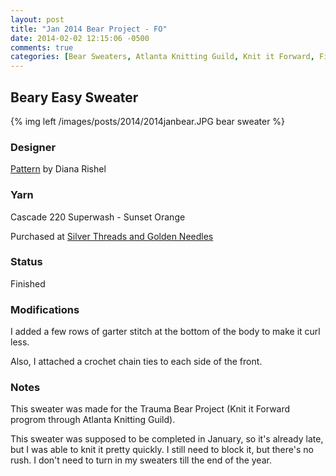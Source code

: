 ```yaml
---
layout: post
title: "Jan 2014 Bear Project - FO"
date: 2014-02-02 12:15:06 -0500
comments: true
categories: [Bear Sweaters, Atlanta Knitting Guild, Knit it Forward, Finished Objects]
---
```


## Beary Easy Sweater

{% img left /images/posts/2014/2014janbear.JPG bear sweater %}

### Designer
[Pattern](http://www.ravelry.com/patterns/library/beary-easy-sweater) by Diana Rishel

### Yarn
Cascade 220 Superwash - Sunset Orange  

Purchased at [Silver Threads and Golden Needles](http://www.silverthreadsyarn.com/)

### Status
Finished

### Modifications
I added a few rows of garter stitch at the bottom of the body to make it curl less.

Also, I attached a crochet chain ties to each side of the front.

### Notes
This sweater was made for the Trauma Bear Project (Knit it Forward progrom through Atlanta Knitting Guild).

This sweater was supposed to be completed in January, so it's already late, but I was able to knit it
pretty quickly. I still need to block it, but there's no rush.  I don't need to turn in my sweaters till
the end of the year.
